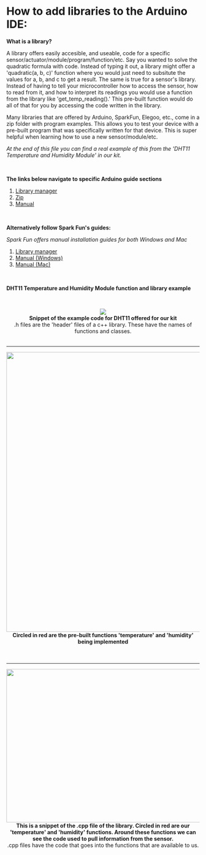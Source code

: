 # How to add libraries to the Arduino IDE:

**What is a library?**

A library offers easily accesible, and useable, code for a specific sensor/actuator/module/program/function/etc. Say you wanted to solve the quadratic formula with code. Instead of typing it out, a library might offer a 'quadratic(a, b, c)' function where you would just need to subsitute the values for a, b, and c to get a result. The same is true for a sensor's library. Instead of having to tell your microcontroller how to access the sensor, how to read from it, and how to interpret its readings you would use a function from the library like 'get_temp_reading().' This pre-built function would do all of that for you by accessing the code written in the library.

Many libraries that are offered by Arduino, SparkFun, Elegoo, etc., come in a zip folder with program examples. This allows you to test your device with a pre-built program that was specifically written for that device. This is super helpful when learning how to use a new sensor/module/etc.

*At the end of this file you can find a real example of this from the 'DHT11 Temperature and Humidity Module' in our kit.*

<br>

**The links below navigate to specific Arduino guide sections**

1. [Library manager](https://www.arduino.cc/en/Guide/Libraries#how-to-install-a-library)
2. [Zip](https://www.arduino.cc/en/Guide/Libraries#importing-a-zip-library)
3. [Manual](https://www.arduino.cc/en/Guide/Libraries#manual-installation)

<br> 

**Alternatively follow Spark Fun's guides:**

*Spark Fun offers manual installation guides for both Windows and Mac*

1. [Library manager](https://learn.sparkfun.com/tutorials/installing-an-arduino-library/all#using-the-arduino-library-manager)
2. [Manual (Windows)](https://learn.sparkfun.com/tutorials/installing-an-arduino-library/all#manually-installing-a-library---windows)
3. [Manual (Mac)](https://learn.sparkfun.com/tutorials/installing-an-arduino-library/all#manually-installing-a-library---mac)

<br>

**DHT11 Temperature and Humidity Module function and library example**

<br>
<p align="center"> 
  <img src="https://user-images.githubusercontent.com/52707386/123477631-2ca7f880-d5b3-11eb-9c71-dec15d85b794.jpg"> 
  <br>
   <b>Snippet of the example code for DHT11 offered for our kit</b><br> 
  .h files are  the 'header' files of a c++ library. These have the names of functions and classes.
   </br><br>
</p>

------

<p align="center"> 
  <img width="600" height="730" src="https://user-images.githubusercontent.com/52707386/123478546-70e7c880-d5b4-11eb-8feb-66db09438634.jpg"> 
  <br>
   <b>Circled in red are the pre-built functions 'temperature' and 'humidity' being implemented</b><br> 
   </br><br>
</p>

-------

<p align="center"> 
  <img width="600" height="400" src="https://user-images.githubusercontent.com/52707386/123477319-b86d5500-d5b2-11eb-9158-95fee1c02c01.jpg"> 
  <br>
   <b>This is a snippet of the .cpp file of the library. Circled in red are our 'temperature' and 'humidity' functions. Around these functions we can see the code used to pull information from the sensor. </b><br> 
   .cpp files have the code that goes into the functions that are available to us. 
   </br><br>
</p>

